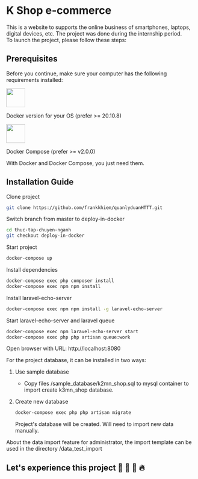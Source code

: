 # K Shop e-commerce

This is a website to supports the online business of smartphones, laptops, digital devices, etc. The project was done during the internship period.  
To launch the project, please follow these steps:


## Prerequisites

Before you continue, make sure your computer has the following requirements installed:  

<div>
  <a href="https://www.docker.com/" target="_blank">
    <img src="https://s3-ap-southeast-1.amazonaws.com/homepage-media/wp-content/uploads/2021/01/28133406/docker-banner.png" width="50px">
  </a>
  <p>Docker version for your OS (prefer >= 20.10.8)</p>
  <a href="https://www.docker.com/" target="_blank">
    <img src="https://www.docker.com/blog/wp-content/uploads/2020/02/Compose.png" width="50px">
  </a>
  <p>Docker Compose (prefer >= v2.0.0)</p>
</div>

With Docker and Docker Compose, you just need them.  

## Installation Guide

Clone project  
```bash
git clone https://github.com/frankkhiem/quanlyduanHTTT.git
```

Switch branch from master to deploy-in-docker
```bash
cd thuc-tap-chuyen-nganh
git checkout deploy-in-docker
```

Start project
```bash
docker-compose up
```
Install dependencies
```bash
docker-compose exec php composer install
docker-compose exec npm npm install
```

Install laravel-echo-server
```bash
docker-compose exec npm npm install -g laravel-echo-server
```

Start laravel-echo-server and laravel queue
```bash
docker-compose exec npm laravel-echo-server start
docker-compose exec php php artisan queue:work
```

Open browser with URL: http://localhost:8080

For the project database, it can be installed in two ways:

1. Use sample database  
    - Copy files /sample_database/k2mn_shop.sql to mysql container to import create k3mn_shop database.
2. Create new database
    ```bash
    docker-compose exec php php artisan migrate
    ``` 

    Project's database will be created. Will need to import new data manually.

About the data import feature for administrator, the import template can be used in the directory /data_test_import 

## Let's experience this project 🙏 💪 🌟 🔥